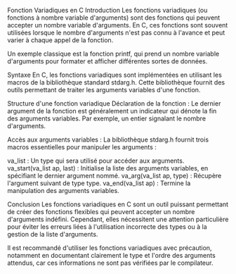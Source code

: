 Fonction Variadiques en C
Introduction
Les fonctions variadiques (ou fonctions à nombre variable d'arguments) sont des fonctions qui peuvent accepter un nombre variable d'arguments. En C, ces fonctions sont souvent utilisées lorsque le nombre d'arguments n'est pas connu à l'avance et peut varier à chaque appel de la fonction.

Un exemple classique est la fonction printf, qui prend un nombre variable d'arguments pour formater et afficher différentes sortes de données.

Syntaxe
En C, les fonctions variadiques sont implémentées en utilisant les macros de la bibliothèque standard stdarg.h. Cette bibliothèque fournit des outils permettant de traiter les arguments variables d'une fonction.

Structure d'une fonction variadique
Déclaration de la fonction : Le dernier argument de la fonction est généralement un indicateur qui dénote la fin des arguments variables. Par exemple, un entier signalant le nombre d'arguments.

Accès aux arguments variables : La bibliothèque stdarg.h fournit trois macros essentielles pour manipuler les arguments :

va_list : Un type qui sera utilisé pour accéder aux arguments.
va_start(va_list ap, last) : Initialise la liste des arguments variables, en spécifiant le dernier argument nommé.
va_arg(va_list ap, type) : Récupère l'argument suivant de type type.
va_end(va_list ap) : Termine la manipulation des arguments variables.


Conclusion
Les fonctions variadiques en C sont un outil puissant permettant de créer des fonctions flexibles qui peuvent accepter un nombre d'arguments indéfini. Cependant, elles nécessitent une attention particulière pour éviter les erreurs liées à l'utilisation incorrecte des types ou à la gestion de la liste d'arguments.

Il est recommandé d'utiliser les fonctions variadiques avec précaution, notamment en documentant clairement le type et l'ordre des arguments attendus, car ces informations ne sont pas vérifiées par le compilateur.
